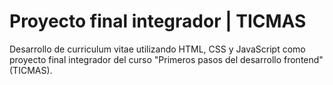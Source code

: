 # Proyecto final integrador | TICMAS

Desarrollo de curriculum vitae utilizando HTML, CSS y JavaScript como proyecto final integrador del curso "Primeros pasos del desarrollo frontend" (TICMAS).

